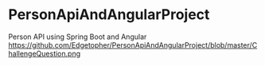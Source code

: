 # PersonApiAndAngularProject
Person API using Spring Boot and Angular
https://github.com/Edgetopher/PersonApiAndAngularProject/blob/master/ChallengeQuestion.png
